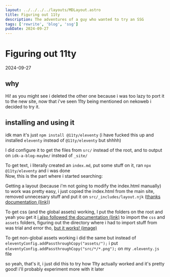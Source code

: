 ```yaml
---
layout: ../../../../layouts/MDLayout.astro
title: Figuring out 11ty
description: The adventures of a guy who wanted to try an SSG
tags: ['rewrite', 'blog', 'ssg']
pubDate: 2024-09-27
---
```


# Figuring out 11ty
2024-09-27
## why
Hi! as you might see i deleted the other one because i was too lazy to port it to the new site, now that i've seen 11ty being mentioned on nekoweb i decided to try it.

## installing and using it
idk man it's just ``npm install @11ty/eleventy`` (i have fucked this up and installed ``eleventy`` instead of ``@11ty/eleventy`` but shhhh)

I did configure it to get the files from ``src/`` instead of the root, and to output on ``idk-a-blog-maybe/`` instead of ``_site/``

To get text, i literally created an ``index.md``, put some stuff on it, ran ``npx @11ty/eleventy`` and i was done \
Now, this is the part where i started searching:

Getting a layout (because i'm not going to modify the index.html manually) to work was pretty easy, i just copied the index.html from the main site, removed unnecesary stuff and put it on ``src/_includes/layout.njk`` ([thanks documentation (link)](https://www.11ty.dev/docs/layouts/))

To get css (and the global assets) working, I put the folders on the root and yeah you get it [i also followed the documentation (link)](https://www.11ty.dev/docs/copy/) to import the ``css`` and ``assets`` folders, figuring out the directory where i had to import stuff from was trial and error tho, [but it works! (image)](/assets/blog/11ty-1/screenshot.png)

To get non-global assets working i did the same but instead of ``eleventyConfig.addPassthroughCopy("assets/");`` i put ``eleventyConfig.addPassthroughCopy("src/*/*.png");`` on my ``.eleventy.js`` file

so yeah, that's it, i just did this to try how 11ty actually worked and it's pretty good! i'll probably experiment more with it later
